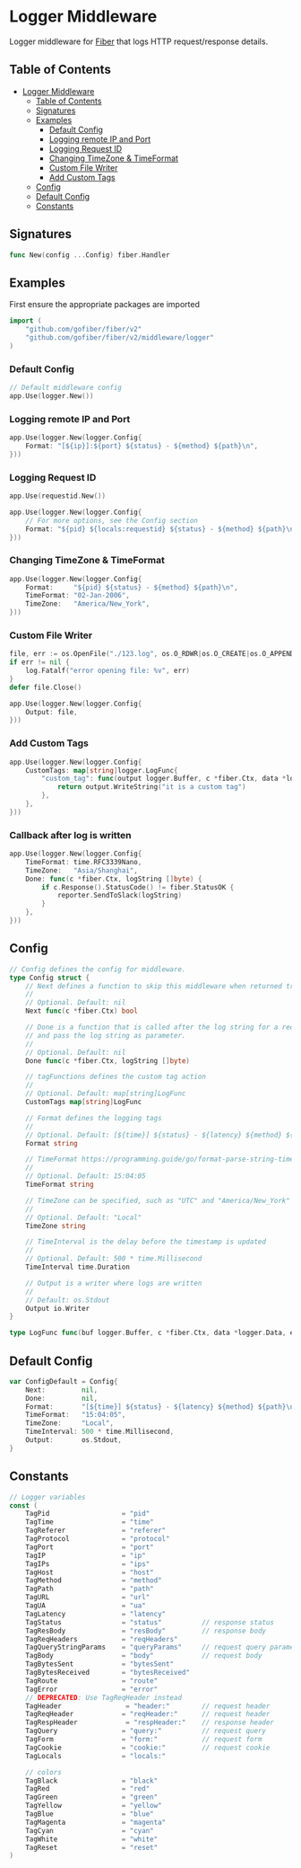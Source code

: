 # Logger Middleware
Logger middleware for [Fiber](https://github.com/gofiber/fiber) that logs HTTP request/response details.

## Table of Contents
- [Logger Middleware](#logger-middleware)
	- [Table of Contents](#table-of-contents)
	- [Signatures](#signatures)
	- [Examples](#examples)
		- [Default Config](#default-config)
		- [Logging remote IP and Port](#logging-remote-ip-and-port)
		- [Logging Request ID](#logging-request-id)
		- [Changing TimeZone & TimeFormat](#changing-timezone--timeformat)
		- [Custom File Writer](#custom-file-writer)
        - [Add Custom Tags](#add-custom-tags)
	- [Config](#config)
	- [Default Config](#default-config-1)
	- [Constants](#constants)

## Signatures
```go
func New(config ...Config) fiber.Handler
```

## Examples
First ensure the appropriate packages are imported
```go
import (
	"github.com/gofiber/fiber/v2"
	"github.com/gofiber/fiber/v2/middleware/logger"
)
```

### Default Config
```go
// Default middleware config
app.Use(logger.New())
```

### Logging remote IP and Port

```go
app.Use(logger.New(logger.Config{
	Format: "[${ip}]:${port} ${status} - ${method} ${path}\n",
}))
```

### Logging Request ID
```go
app.Use(requestid.New())

app.Use(logger.New(logger.Config{
	// For more options, see the Config section
	Format: "${pid} ${locals:requestid} ${status} - ${method} ${path}​\n",
}))
```

### Changing TimeZone & TimeFormat

```go
app.Use(logger.New(logger.Config{
	Format:     "${pid} ${status} - ${method} ${path}\n",
	TimeFormat: "02-Jan-2006",
	TimeZone:   "America/New_York",
}))
```

### Custom File Writer
```go
file, err := os.OpenFile("./123.log", os.O_RDWR|os.O_CREATE|os.O_APPEND, 0666)
if err != nil {
	log.Fatalf("error opening file: %v", err)
}
defer file.Close()

app.Use(logger.New(logger.Config{
	Output: file,
}))
```
### Add Custom Tags
```go
app.Use(logger.New(logger.Config{
	CustomTags: map[string]logger.LogFunc{
		"custom_tag": func(output logger.Buffer, c *fiber.Ctx, data *logger.Data, extraParam string) (int, error) {
			return output.WriteString("it is a custom tag")
		},
	},
}))
```

### Callback after log is written

```go
app.Use(logger.New(logger.Config{
	TimeFormat: time.RFC3339Nano,
	TimeZone:   "Asia/Shanghai",
	Done: func(c *fiber.Ctx, logString []byte) {
		if c.Response().StatusCode() != fiber.StatusOK {
			reporter.SendToSlack(logString) 
		}
	},
}))
```

## Config
```go
// Config defines the config for middleware.
type Config struct {
	// Next defines a function to skip this middleware when returned true.
	//
	// Optional. Default: nil
	Next func(c *fiber.Ctx) bool

	// Done is a function that is called after the log string for a request is written to Output,
	// and pass the log string as parameter.
	//
	// Optional. Default: nil
	Done func(c *fiber.Ctx, logString []byte)

	// tagFunctions defines the custom tag action
	//
	// Optional. Default: map[string]LogFunc
	CustomTags map[string]LogFunc

	// Format defines the logging tags
	//
	// Optional. Default: [${time}] ${status} - ${latency} ${method} ${path}\n
	Format string

	// TimeFormat https://programming.guide/go/format-parse-string-time-date-example.html
	//
	// Optional. Default: 15:04:05
	TimeFormat string

	// TimeZone can be specified, such as "UTC" and "America/New_York" and "Asia/Chongqing", etc
	//
	// Optional. Default: "Local"
	TimeZone string

	// TimeInterval is the delay before the timestamp is updated
	//
	// Optional. Default: 500 * time.Millisecond
	TimeInterval time.Duration

	// Output is a writer where logs are written
	//
	// Default: os.Stdout
	Output io.Writer
}

type LogFunc func(buf logger.Buffer, c *fiber.Ctx, data *logger.Data, extraParam string) (int, error)
```

## Default Config
```go
var ConfigDefault = Config{
    Next:         nil,
    Done:         nil,
    Format:       "[${time}] ${status} - ${latency} ${method} ${path}\n",
    TimeFormat:   "15:04:05",
    TimeZone:     "Local",
    TimeInterval: 500 * time.Millisecond,
    Output:       os.Stdout,
}
```

## Constants
```go
// Logger variables
const (
	TagPid					= "pid"
	TagTime					= "time"
	TagReferer				= "referer"
	TagProtocol				= "protocol"
	TagPort					= "port"
	TagIP					= "ip"
	TagIPs					= "ips"
	TagHost					= "host"
	TagMethod				= "method"
	TagPath					= "path"
	TagURL					= "url"
	TagUA					= "ua"
	TagLatency				= "latency"
	TagStatus				= "status"			// response status
	TagResBody				= "resBody"			// response body
	TagReqHeaders			= "reqHeaders"
	TagQueryStringParams	= "queryParams"		// request query parameters
	TagBody					= "body"			// request body
	TagBytesSent			= "bytesSent"
	TagBytesReceived		= "bytesReceived"
	TagRoute				= "route"
	TagError				= "error"
	// DEPRECATED: Use TagReqHeader instead
	TagHeader				 = "header:"		// request header
	TagReqHeader			= "reqHeader:"		// request header
	TagRespHeader			 = "respHeader:"	// response header
	TagQuery				= "query:"			// request query
	TagForm					= "form:"			// request form
	TagCookie				= "cookie:"			// request cookie
	TagLocals				= "locals:"

	// colors
	TagBlack				= "black"
	TagRed					= "red"
	TagGreen				= "green"
	TagYellow				= "yellow"
	TagBlue					= "blue"
	TagMagenta				= "magenta"
	TagCyan					= "cyan"
	TagWhite				= "white"
	TagReset				= "reset"
)
```
